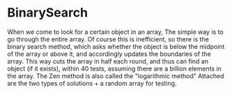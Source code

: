 # BinarySearch
When we come to look for a certain object in an array,
The simple way is to go through the entire array. Of course this is inefficient, so there is the binary search method, which asks whether the object is below the midpoint of the array or above it, and accordingly updates the boundaries of the array.
This way cuts the array in half each round, and thus can find an object (if it exists), within 40 tests, assuming there are a billion elements in the array.
The Zen method is also called the "logarithmic method"
Attached are the two types of solutions + a random array for testing.
